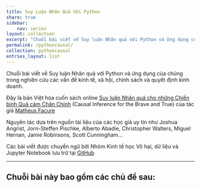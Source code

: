 ```yaml
---
title: Suy Luận Nhân Quả Với Python
share: true
sidebar:
    nav: series
layout: collection
excerpt: "Chuỗi bài viết về Suy luận Nhân quả với Python và ứng dụng của chúng trong nghiên cứu các vấn đề kinh tế, xã hội, chính sách và quyết định kinh doanh."
permalink: /pythoncausal/
collection: pythoncausal
entries_layout: list
---
```


Chuỗi bài viết về Suy luận Nhân quả với Python và ứng dụng của chúng trong nghiên cứu các vấn đề kinh tế, xã hội, chính sách và quyết định kinh doanh. 

Đây là bản Việt hóa cuốn sách online [Suy luận Nhân quả cho những Chiến binh Quả cảm Chân Chính](https://github.com/matheusfacure/python-causality-handbook) (Causal Inference for the Brave and True) của tác giả [Matheus Facure](https://matheusfacure.github.io/about/)

Nguyên tác dựa trên nguồn tài liệu của các học giả uy tín như Joshua Angrist, Jorn-Steffen Pischke, Alberto Abadie, Christopher Walters, Miguel Hernan, Jamie Robinsons, Scott Cunningham...

Các bài viết được chuyển ngữ bởi Nhóm Kinh tế học Vô hại, dữ liệu và Jupyter Notebook lưu trữ tại [GitHub](https://github.com/vietecon/NhanQuaPython/tree/main/ipynb)

--------

Chuỗi bài này bao gồm các chủ đề sau:
--
